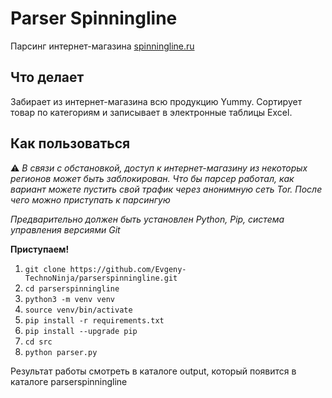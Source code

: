 # Parser Spinningline

Парсинг интернет-магазина  [spinningline.ru](https://spinningline.ru/)

## Что делает

Забирает из интернет-магазина всю продукцию Yummy. 
Сортирует товар по категориям и  записывает в электронные таблицы Excel.

## Как пользоваться
⚠️ _В связи с обстановкой, доступ к интернет-магазину из некоторых регионов может быть заблокирован. 
Что бы парсер работал, как вариант можете пустить свой трафик через анонимную сеть Tor. После чего можно приступать к парсингую_

_Предварительно должен быть установлен Python, Pip, система управления версиями Git_

**Приступаем!**
1. `git clone https://github.com/Evgeny-TechnoNinja/parserspinningline.git`
2. `cd parserspinningline`
3. `python3 -m venv venv`
4. `source venv/bin/activate`
5. `pip install -r requirements.txt` 
6. `pip install --upgrade pip`
7. `cd src`
8. `python parser.py`

Результат работы смотреть в каталоге output, который появится в каталоге parserspinningline

